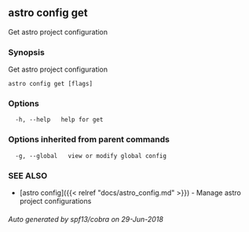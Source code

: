 ## astro config get

Get astro project configuration

### Synopsis

Get astro project configuration

```
astro config get [flags]
```

### Options

```
  -h, --help   help for get
```

### Options inherited from parent commands

```
  -g, --global   view or modify global config
```

### SEE ALSO

* [astro config]({{< relref "docs/astro_config.md" >}})	 - Manage astro project configurations

###### Auto generated by spf13/cobra on 29-Jun-2018
